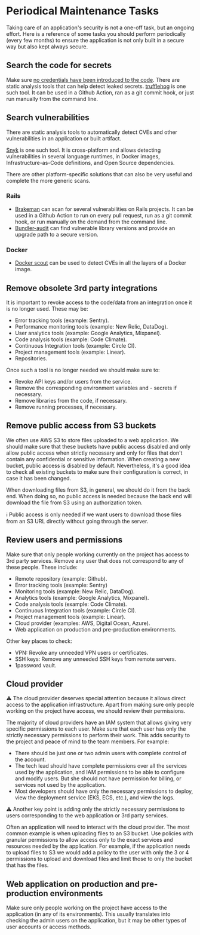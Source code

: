 # Periodical Maintenance Tasks

Taking care of an application's security is not a one-off task, but an ongoing effort. Here is a reference of some tasks you should perform periodically (every few months) to ensure the application is not only built in a secure way but also kept always secure.

## Search the code for secrets

Make sure [no credentials have been introduced to the code](web_application_security_features.md#no-credentials-in-code-no-credentials-in-generated-artifacts). There are static analysis tools that can help detect leaked secrets. [trufflehog](https://github.com/trufflesecurity/trufflehog) is one such tool. It can be used in a Github Action, ran as a git commit hook, or just run manually from the command line.

## Search vulnerabilities

There are static analysis tools to automatically detect CVEs and other vulnerabilities in an application or built artifact.

[Snyk](https://snyk.io/) is one such tool. It is cross-platform and allows detecting vulnerabilities in several language runtimes, in Docker images, Infrastructure-as-Code definitions, and Open Source dependencies.

There are other platform-specific solutions that can also be very useful and complete the more generic scans.

### Rails

- [Brakeman](https://brakemanscanner.org/) can scan for several vulnerabilities on Rails projects. It can be used in a Github Action to run on every pull request, run as a git commit hook, or run manually on the demand from the command line.
- [Bundler-audit](https://github.com/rubysec/bundler-audit) can find vulnerable library versions and provide an upgrade path to a secure version.

### Docker

- [Docker scout](https://docs.docker.com/scout/) can be used to detect CVEs in all the layers of a Docker image.

## Remove obsolete 3rd party integrations

It is important to revoke access to the code/data from an integration once it is no longer used. These may be:

- Error tracking tools (example: Sentry).
- Performance monitoring tools (example: New Relic, DataDog).
- User analytics tools (example: Google Analytics, Mixpanel).
- Code analysis tools (example: Code Climate).
- Continuous Integration tools (example: Circle CI).
- Project management tools (example: Linear).
- Repositories.

Once such a tool is no longer needed we should make sure to:

- Revoke API keys and/or users from the service.
- Remove the corresponding environment variables and - secrets if necessary.
- Remove libraries from the code, if necessary.
- Remove running processes, if necessary.

## Remove public access from S3 buckets

We often use AWS S3 to store files uploaded to a web application. We should make sure that these buckets have public access disabled and only allow public access when strictly necessary and only for files that don't contain any confidential or sensitive information.
When creating a new bucket, public access is disabled by default. Nevertheless, it's a good idea to check all existing buckets to make sure their configuration is correct, in case it has been changed.

When downloading files from S3, in general, we should do it from the back end. When doing so, no public access is needed because the back end will download the file from S3 using an authorization token.

ℹ️ Public access is only needed if we want users to download those files from an S3 URL directly without going through the server.

## Review users and permissions

Make sure that only people working currently on the project has access to 3rd party services. Remove any user that does not correspond to any of these people. These include:

- Remote repository (example: Github).
- Error tracking tools (example: Sentry)
- Monitoring tools  (example: New Relic, DataDog).
- Analytics tools (example: Google Analytics, Mixpanel).
- Code analysis tools (example: Code Climate).
- Continuous Integration tools (example: Circle CI).
- Project management tools (example: Linear).
- Cloud provider (examples: AWS, Digital Ocean, Azure).
- Web application on production and pre-production environments.

Other key places to check:

- VPN: Revoke any unneeded VPN users or certificates.
- SSH keys: Remove any unneeded SSH keys from remote servers.
- 1password vault.

## Cloud provider

⚠️ The cloud provider deserves special attention because it allows direct access to the application infrastructure. Apart from making sure only people working on the project have access, we should review their permissions.

The majority of cloud providers have an IAM system that allows giving very specific permissions to each user. Make sure that each user has only the strictly necessary permissions to perform their work. This adds security to the project and peace of mind to the team members. For example:

- There should be just one or two admin users with complete control of the account.
- The tech lead should have complete permissions over all the services used by the application, and IAM permissions to be able to configure and modify users. But she should not have permission for billing, or services not used by the application.
- Most developers should have only the necessary permissions to deploy, view the deployment service (EKS, ECS, etc.), and view the logs.

⚠️ Another key point is adding only the strictly necessary permissions to users corresponding to the web application or 3rd party services.

Often an application will need to interact with the cloud provider. The most common example is when uploading files to an S3 bucket. Use policies with granular permissions to allow access only to the exact services and resources needed by the application. For example, if the application needs to upload files to S3 we would add a policy to the user with only the 3 or 4 permissions to upload and download files and limit those to only the bucket that has the files.

## Web application on production and pre-production environments

Make sure only people working on the project have access to the application (in any of its environments). This usually translates into checking the admin users on the application, but it may be other types of user accounts or access methods.
